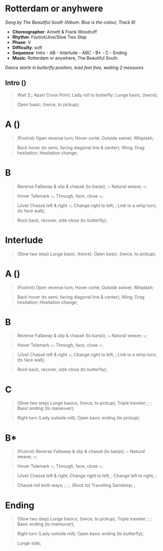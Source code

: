 # Rotterdam or anyhwere
*Song by The Beautiful South (Album: Blue is the colour, Track 8)*

* **Choreographer**: Annett & Frank Woodruff
* **Rhythm**: Foxtrot/Jive/Slow Two Step
* **Phase**: V
* **Difficulty**: soft
* **Sequence**: Intro - AB - Interlude - ABC - B* - C - Ending
* **Music**: Rotterdam or anywhere, The Beautiful South

*Dance starts in butterfly position, lead feet free, waiting 2 measures*

## Intro ()

> Wait 2;; Apart Cross Point; Lady roll to butterfly; Lunge basic; (twice);

> Open basic; (twice, to pickup);

# A ()

> (Foxtrot) Open reverse turn; Hover corté; Outside swivel; Whiplash;

> Back hover (to semi, facing diagonal line & center); Wing; Drag hesitation; Hesitation change;

# B

> Reverse Fallaway & slip & chassé (to banjo); ~ Natural weave; ~;

> Hover Telemark ~; Through, face, close ~;

> (Jive) Chassé left & right ~; Change right to left; ; Link to a whip turn; (to face wall);

> Rock back, recover, side close (to butterfly);

# Interlude

> (Slow two step) Lunge basic; (twice); Open basic; (twice, to pickup);

# A ()

> (Foxtrot) Open reverse turn; Hover corté; Outside swivel; Whiplash;

> Back hover (to semi, facing diagonal line & center); Wing; Drag hesitation; Hesitation change;

# B

> Reverse Fallaway & slip & chassé (to banjo); ~ Natural weave; ~;

> Hover Telemark ~; Through, face, close ~;

> (Jive) Chassé left & right ~; Change right to left; ; Link to a whip turn; (to face wall);

> Rock back, recover, side close (to butterfly);

# C

> (Slow two step) Lunge basics; (twice, to pickup); Triple traveler; ; ; Basic ending (to maneuver);

> Right turn (Lady outside roll); Open basic ending (to pickup);

# B*

> (Foxtrot) Reverse Fallaway & slip & chassé (to banjo); ~ Natural weave; ~;

> Hover Telemark ~; Through, face, close ~;

> (Jive) Chassé left & right; Change right to left; ; Change left to right; ;

> Chassé roll both ways; ; ; ; (Rock to) Travelling Sandstep; ;

# Ending

> (Slow two step) Lunge basics; (twice, to pickup); Triple traveler; ; ; Basic ending (to maneuver);

> Right turn (Lady outside roll); Open basic ending (to butterfly);

> Lunge side;
